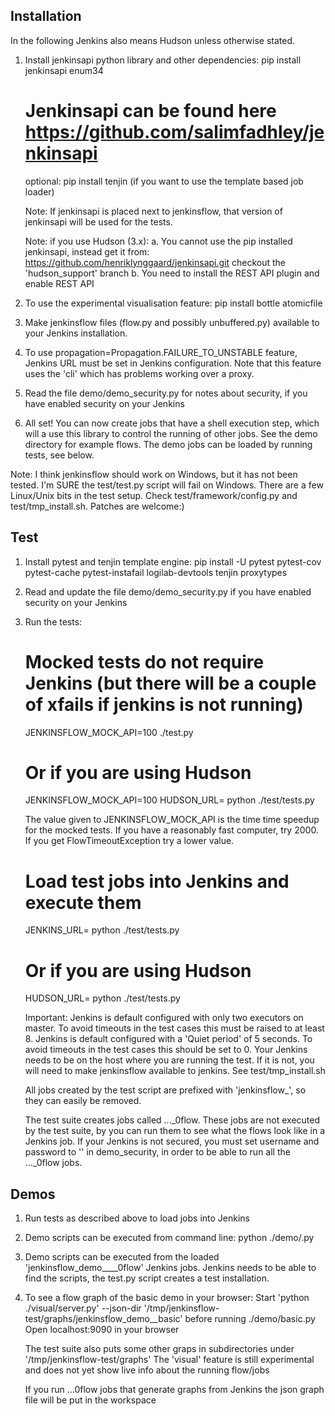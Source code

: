 Installation
------------
In the following Jenkins also means Hudson unless otherwise stated.

1. Install jenkinsapi python library and other dependencies:
   pip install jenkinsapi enum34
   # Jenkinsapi can be found here https://github.com/salimfadhley/jenkinsapi
   optional: pip install tenjin (if you want to use the template based job loader)

   Note: If jenkinsapi is placed next to jenkinsflow, that version of jenkinsapi will be used for the tests. 

   Note: if you use Hudson (3.x):
      a. You cannot use the pip installed jenkinsapi, instead get it from:
         https://github.com/henriklynggaard/jenkinsapi.git 
         checkout the 'hudson_support' branch
      b. You need to install the REST API plugin and enable REST API

2. To use the experimental visualisation feature:
   pip install bottle atomicfile

3. Make jenkinsflow files (flow.py and possibly unbuffered.py) available to your Jenkins installation.

4. To use propagation=Propagation.FAILURE_TO_UNSTABLE feature, Jenkins URL must be set in Jenkins configuration.
   Note that this feature uses the 'cli' which has problems working over a proxy.

5. Read the file demo/demo_security.py for notes about security, if you have enabled security on your Jenkins

6. All set! You can now create jobs that have a shell execution step, which will a use this library to control the running of other jobs.
   See the demo directory for example flows. The demo jobs can be loaded by running tests, see below.

Note: I think jenkinsflow should work on Windows, but it has not been tested.
   I'm SURE the test/test.py script will fail on Windows. There are a few Linux/Unix bits in the test setup. Check test/framework/config.py and
   test/tmp_install.sh. Patches are welcome:)

Test
----

1. Install pytest and tenjin template engine:
   pip install -U pytest pytest-cov pytest-cache pytest-instafail logilab-devtools tenjin proxytypes

2. Read and update the file demo/demo_security.py if you have enabled security on your Jenkins

3. Run the tests:
   # Mocked tests do not require Jenkins (but there will be a couple of xfails if jenkins is not running)
   JENKINSFLOW_MOCK_API=100 ./test.py
   # Or if you are using Hudson
   JENKINSFLOW_MOCK_API=100 HUDSON_URL=<your Hudson> python ./test/tests.py

   The value given to JENKINSFLOW_MOCK_API is the time time speedup for the mocked tests. If you have a reasonably fast computer, try 2000.
   If you get FlowTimeoutException try a lower value.
   
   # Load test jobs into Jenkins and execute them
   JENKINS_URL=<your Jenkins> python ./test/tests.py
   # Or if you are using Hudson
   HUDSON_URL=<your Hudson> python ./test/tests.py

   Important:
   Jenkins is default configured with only two executors on master. To avoid timeouts in the test cases this must be raised to at least 8.
   Jenkins is default configured with a 'Quiet period' of 5 seconds. To avoid timeouts in the test cases this should be set to 0.
   Your Jenkins needs to be on the host where you are running the test. If it is not, you will need to make jenkinsflow available to jenkins. See
   test/tmp_install.sh

   All jobs created by the test script are prefixed with 'jenkinsflow_', so they can easily be removed.

   The test suite creates jobs called ..._0flow. These jobs are not executed by the test suite, by you can run them to see what the flows look like in a Jenkins job.
   If your Jenkins is not secured, you must set username and password to '' in demo_security,  in order to be able to run all the ..._0flow jobs.

Demos
----

1. Run tests as described above to load jobs into Jenkins

2. Demo scripts can be executed from command line:
   python ./demo/<demo>.py

3. Demo scripts can be executed from the loaded 'jenkinsflow_demo__<demo-name>__0flow' Jenkins jobs.
   Jenkins needs to be able to find the scripts, the test.py script creates a test installation.

4. To see a flow graph of the basic demo in your browser:
   Start 'python ./visual/server.py' --json-dir '/tmp/jenkinsflow-test/graphs/jenkinsflow_demo__basic' before running ./demo/basic.py
   Open localhost:9090 in your browser

   The test suite also puts some other graps in subdirectories under '/tmp/jenkinsflow-test/graphs'
   The 'visual' feature is still experimental and does not yet show live info about the running flow/jobs

   If you run ...0flow jobs that generate graphs from Jenkins the json graph file will be put in the workspace

